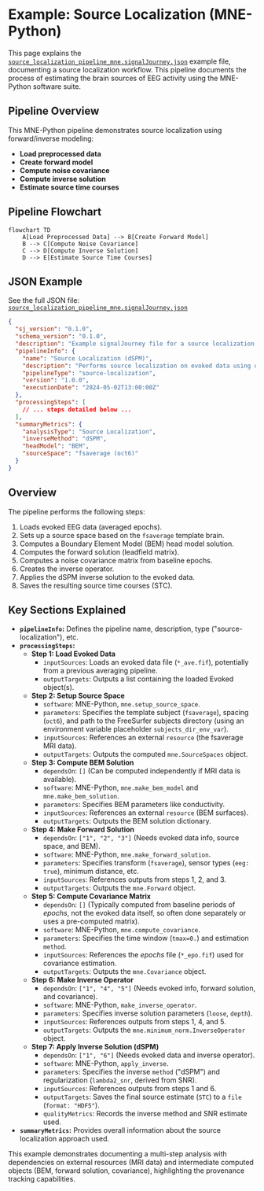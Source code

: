 # Example: Source Localization (MNE-Python)

This page explains the [`source_localization_pipeline_mne.signalJourney.json`](https://github.com/neuromechanist/signalJourney/blob/main/schema/examples/source_localization_pipeline_mne.signalJourney.json) example file, documenting a source localization workflow. This pipeline documents the process of estimating the brain sources of EEG activity using the MNE-Python software suite.

## Pipeline Overview

This MNE-Python pipeline demonstrates source localization using forward/inverse modeling:
- **Load preprocessed data**
- **Create forward model**
- **Compute noise covariance**
- **Compute inverse solution**
- **Estimate source time courses**

## Pipeline Flowchart

```mermaid
flowchart TD
    A[Load Preprocessed Data] --> B[Create Forward Model]
    B --> C[Compute Noise Covariance]
    C --> D[Compute Inverse Solution]
    D --> E[Estimate Source Time Courses]
```

## JSON Example

See the full JSON file: [`source_localization_pipeline_mne.signalJourney.json`](https://github.com/neuromechanist/signalJourney/blob/main/schema/examples/source_localization_pipeline_mne.signalJourney.json)

```json
{
  "sj_version": "0.1.0",
  "schema_version": "0.1.0",
  "description": "Example signalJourney file for a source localization pipeline using MNE-Python (dSPM).",
  "pipelineInfo": {
    "name": "Source Localization (dSPM)",
    "description": "Performs source localization on evoked data using dSPM inverse solution with a BEM head model.",
    "pipelineType": "source-localization",
    "version": "1.0.0",
    "executionDate": "2024-05-02T13:00:00Z"
  },
  "processingSteps": [
    // ... steps detailed below ...
  ],
  "summaryMetrics": {
    "analysisType": "Source Localization",
    "inverseMethod": "dSPM",
    "headModel": "BEM",
    "sourceSpace": "fsaverage (oct6)"
  }
}
```

## Overview

The pipeline performs the following steps:

1.  Loads evoked EEG data (averaged epochs).
2.  Sets up a source space based on the `fsaverage` template brain.
3.  Computes a Boundary Element Model (BEM) head model solution.
4.  Computes the forward solution (leadfield matrix).
5.  Computes a noise covariance matrix from baseline epochs.
6.  Creates the inverse operator.
7.  Applies the dSPM inverse solution to the evoked data.
8.  Saves the resulting source time courses (STC).

## Key Sections Explained

*   **`pipelineInfo`:** Defines the pipeline name, description, type ("source-localization"), etc.
*   **`processingSteps`:**
    *   **Step 1: Load Evoked Data**
        *   `inputSources`: Loads an evoked data file (`*_ave.fif`), potentially from a previous averaging pipeline.
        *   `outputTargets`: Outputs a list containing the loaded Evoked object(s).
    *   **Step 2: Setup Source Space**
        *   `software`: MNE-Python, `mne.setup_source_space`.
        *   `parameters`: Specifies the template subject (`fsaverage`), spacing (`oct6`), and path to the FreeSurfer subjects directory (using an environment variable placeholder `subjects_dir_env_var`).
        *   `inputSources`: References an external `resource` (the fsaverage MRI data).
        *   `outputTargets`: Outputs the computed `mne.SourceSpaces` object.
    *   **Step 3: Compute BEM Solution**
        *   `dependsOn`: `[]` (Can be computed independently if MRI data is available).
        *   `software`: MNE-Python, `mne.make_bem_model` and `mne.make_bem_solution`.
        *   `parameters`: Specifies BEM parameters like conductivity.
        *   `inputSources`: References an external `resource` (BEM surfaces).
        *   `outputTargets`: Outputs the BEM solution dictionary.
    *   **Step 4: Make Forward Solution**
        *   `dependsOn`: `["1", "2", "3"]` (Needs evoked data info, source space, and BEM).
        *   `software`: MNE-Python, `mne.make_forward_solution`.
        *   `parameters`: Specifies transform (`fsaverage`), sensor types (`eeg: true`), minimum distance, etc.
        *   `inputSources`: References outputs from steps 1, 2, and 3.
        *   `outputTargets`: Outputs the `mne.Forward` object.
    *   **Step 5: Compute Covariance Matrix**
        *   `dependsOn`: `[]` (Typically computed from baseline periods of *epochs*, not the evoked data itself, so often done separately or uses a pre-computed matrix).
        *   `software`: MNE-Python, `mne.compute_covariance`.
        *   `parameters`: Specifies the time window (`tmax=0.`) and estimation `method`.
        *   `inputSources`: References the *epochs* file (`*_epo.fif`) used for covariance estimation.
        *   `outputTargets`: Outputs the `mne.Covariance` object.
    *   **Step 6: Make Inverse Operator**
        *   `dependsOn`: `["1", "4", "5"]` (Needs evoked info, forward solution, and covariance).
        *   `software`: MNE-Python, `make_inverse_operator`.
        *   `parameters`: Specifies inverse solution parameters (`loose`, `depth`).
        *   `inputSources`: References outputs from steps 1, 4, and 5.
        *   `outputTargets`: Outputs the `mne.minimum_norm.InverseOperator` object.
    *   **Step 7: Apply Inverse Solution (dSPM)**
        *   `dependsOn`: `["1", "6"]` (Needs evoked data and inverse operator).
        *   `software`: MNE-Python, `apply_inverse`.
        *   `parameters`: Specifies the inverse `method` ("dSPM") and regularization (`lambda2_snr`, derived from SNR).
        *   `inputSources`: References outputs from steps 1 and 6.
        *   `outputTargets`: Saves the final source estimate (`STC`) to a `file` (`format: "HDF5"`).
        *   `qualityMetrics`: Records the inverse method and SNR estimate used.
*   **`summaryMetrics`:** Provides overall information about the source localization approach used.

This example demonstrates documenting a multi-step analysis with dependencies on external resources (MRI data) and intermediate computed objects (BEM, forward solution, covariance), highlighting the provenance tracking capabilities. 